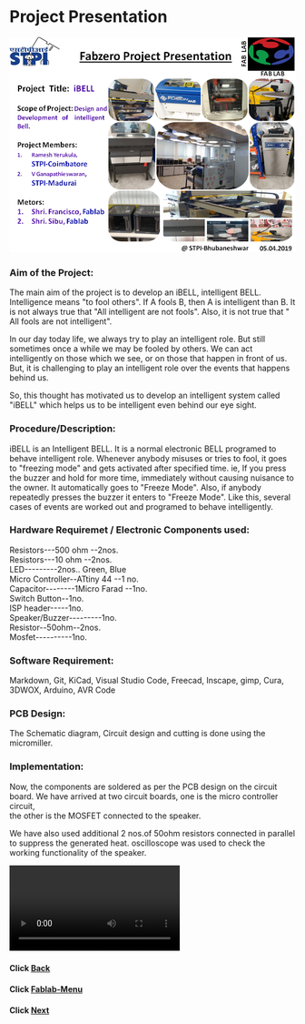 

#  Project   Presentation
   
![Project Slide](/images/projectslide.png)




### Aim of the Project:  
The main aim of the project is to develop an iBELL, intelligent BELL. 
Intelligence means "to fool others". If A fools B, then A is intelligent than B.   It is not always true that "All intelligent are not fools".
Also, it is  not  true  that " All fools  are not intelligent". 

In  our day today life, we  always try  to play  an intelligent  role.  But  still sometimes once a while we may be fooled by others. We can act intelligently  on  those  which we see, or on  those that happen in front of us.  But, it is challenging to play an intelligent role over the events that happens behind us. 

So, this thought has  motivated us to develop an intelligent system called "iBELL" which helps us to be intelligent  even behind our eye  sight. 

### Procedure/Description:  
iBELL  is an Intelligent BELL. It is a normal electronic BELL programed to behave intelligent role.
Whenever anybody misuses or  tries to fool, it goes to "freezing mode"  and gets  activated after specified time.
ie, If you press the buzzer and hold for more time,  immediately without causing nuisance to the owner.  It automatically goes  to "Freeze Mode". Also,  if anybody repeatedly presses the buzzer  it enters to "Freeze Mode". Like this,  several cases of events  are worked out  and  programed to behave  intelligently.

### Hardware Requiremet / Electronic Components  used:    
Resistors---500 ohm --2nos.  
Resistors---10 ohm  --2nos.  
LED---------2nos.. Green, Blue  
Micro Controller--ATtiny 44  --1 no.  
Capacitor--------1Micro Farad --1no.  
Switch Button--1no.  
ISP header-----1no.  
Speaker/Buzzer---------1no.  
Resistor--50ohm--2nos.  
Mosfet----------1no. 


### Software Requirement:  
Markdown,  Git, KiCad,  Visual Studio Code,  Freecad,  Inscape,  gimp,  Cura,  3DWOX,  Arduino,   AVR  Code

### PCB Design: 

The Schematic  diagram, Circuit design  and cutting  is done  using the micromiller.

### Implementation:  

Now, the components are soldered as  per the PCB  design  on  the  circuit board.
We have arrived  at  two  circuit boards, one  is  the micro controller circuit,  
the  other  is the  MOSFET  connected  to the  speaker. 

We have also used additional 2 nos.of 50ohm  resistors connected in parallel to suppress the  generated heat.
oscilloscope  was used to check the  working functionality of the speaker.   








![Project video](/images/project-video.mp4)
#### Click [Back](/mdfiles/pcb-design.md)
#### Click [Fablab-Menu](/mdfiles/Fab-Lab.md)
#### Click [Next](/mdfiles/Thankyou.md)
